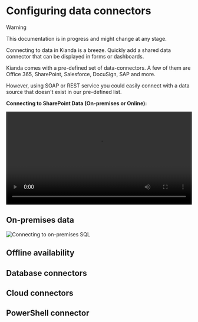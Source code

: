 # Configuring data connectors

> [!WARNING]
>
> This documentation is in progress and might change at any stage.

Connecting to data in Kianda is a breeze. Quickly add a shared data connector that can be displayed in forms or dashboards.

Kianda comes with a pre-defined set of data-connectors. A few of them are Office 365, SharePoint, Salesforce, DocuSign, SAP and more.

However, using SOAP or REST service you could easily connect with a data source that doesn't exist in our pre-defined list.

**Connecting to SharePoint Data (On-premises or Online):**

<video width="100%" style="width:100%" controls>
    <source src="videos/connect-to-sharepoint.mp4">
    Your browser does not support the video tag.
    </source>
</video>


## On-premises data

![Connecting to on-premises SQL](https://app.kianda.com/Content/6ceb0eeb-bfb7-44a8-ad57-3df169286224/2929bafd-a863-48f8-985e-644bb48b7596.gif)

## Offline availability

## Database connectors

## Cloud connectors

## PowerShell connector